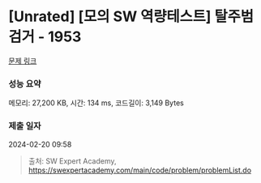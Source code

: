 # [Unrated] [모의 SW 역량테스트] 탈주범 검거 - 1953 

[문제 링크](https://swexpertacademy.com/main/code/problem/problemDetail.do?contestProbId=AV5PpLlKAQ4DFAUq) 

### 성능 요약

메모리: 27,200 KB, 시간: 134 ms, 코드길이: 3,149 Bytes

### 제출 일자

2024-02-20 09:58



> 출처: SW Expert Academy, https://swexpertacademy.com/main/code/problem/problemList.do
